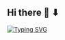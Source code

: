 ## Hi there 👋  ⬇
[![Typing SVG](https://readme-typing-svg.demolab.com?font=Jost+&pause=1000&color=00F712&background=FF340000&width=435&lines=My+Name+is+Vladislav;I+am+a+Software+Engineer)](https://git.io/typing-svg)
<!--
**VladisLav091/VladisLav091** is a ✨ _special_ ✨ repository because its `README.md` (this file) appears on your GitHub profile.

Here are some ideas to get you started:

- 🔭 I’m currently working on ...
- 🌱 I’m currently learning ...
- 👯 I’m looking to collaborate on ...
- 🤔 I’m looking for help with ...
- 💬 Ask me about ...
- 📫 How to reach me: ...
- 😄 Pronouns: ...
- ⚡ Fun fact: ...
-->
